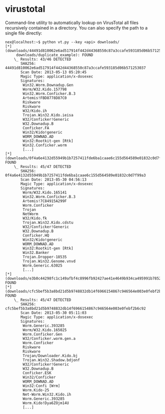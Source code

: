 virustotal
==========

Command-line utility to automatically lookup on VirusTotal all files recursively contained in a directory.
You can also specify the path to a single file directly:

    nex@localhost:~$ python vt.py --key <api> downloads/
    [*] (downloads/44491d810062e6ad517914f442d44368550c87a3ccafe593185d06b571253037
         downloads/duplicate_example): FOUND
        \_ Results: 43/46 DETECTED
           SHA256: 44491d810062e6ad517914f442d44368550c87a3ccafe593185d06b571253037
           Scan Date: 2013-05-13 05:20:45
           Magic Type: application/x-dosexec
           Signatures:
            Win32.Worm.Downadup.Gen
            Worm/W32.Kido.157798
            Win32.Worm.Conficker.B.3
            Artemis!FBD8778D87C0
            Riskware
            Riskware
            W32/Kido.ih
            Trojan.Win32.Kido.ieisa
            W32/Conficker!Generic
            W32.Downadup.B
            Conficker.FA
            Win32/Kido!generic
            WORM_DOWNAD.AD
            Win32:Rootkit-gen [Rtk]
            Win32.Conficker.worm
            [...]
    [*] (downloads/0f4a6e4132d55949b1b7257411fde6ba1caae6c155d564589e01832c0d7f99a3): FOUND
        \_ Results: 45/47 DETECTED
           SHA256: 0f4a6e4132d55949b1b7257411fde6ba1caae6c155d564589e01832c0d7f99a3
           Scan Date: 2013-05-30 04:56:13
           Magic Type: application/x-dosexec
           Signatures:
            Worm/W32.Kido.165141
            Win32.Worm.Conficker.B.3
            Artemis!7C84915A299F
            Worm.Conficker
            Trojan
            NetWorm
            W32/Kido.fk
            Trojan.Win32.Kido.cdstu
            W32/Conficker!Generic
            W32.Downadup.B
            Conficker.HQ
            Win32/Kido!generic
            WORM_DOWNAD.AD
            Win32:Rootkit-gen [Rtk]
            Win32.Banker
            Trojan.Dropper-18535
            Trojan.Win32.Genome.vnvd
            Worm.Generic.63025
            [...]
    [*] (downloads/e3b0c44298fc1c149afbf4c8996fb92427ae41e4649b934ca495991b7852b855): FOUND
    [*] (downloads/cfc5bef5b3a8bd21d5b9748832db14f6966154867c946564e003e0febf2b6c92): FOUND
        \_ Results: 45/47 DETECTED
           SHA256: cfc5bef5b3a8bd21d5b9748832db14f6966154867c946564e003e0febf2b6c92
           Scan Date: 2013-05-30 05:11:03
           Magic Type: application/x-dosexec
           Signatures:
            Worm.Generic.393285
            Worm/W32.Kido.165025
            Worm.Conficker.Gen
            W32/Conficker.worm.gen.a
            Worm.Conficker
            Riskware
            Riskware
            Trojan/Downloader.Kido.bj
            Trojan.Win32.Shadow.bdjonf
            W32/Conficker!Generic
            W32.Downadup.B
            Conficker.ESK
            Win32/Conficker
            WORM_DOWNAD.AD
            Win32:Confi [Wrm]
            Worm.Kido-25
            Net-Worm.Win32.Kido.ih
            Worm.Generic.393285
            Worm.Kido!Dya6ZOjm14U
            [...]
